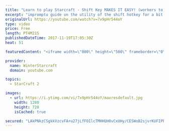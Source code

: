 ```yaml
---
title: "Learn to play Starcraft - Shift Key MAKES IT EASY! (workers to gas, waypoints, ctrl grps, moving)"
excerpt: "impromptu guide on the utility of the shift hotkey for a bit of everything"
originalUrl: https://youtube.com/watch?v=7x9pHr544oY
type: video
price: Free
length: PT4M21S
publishedDateTime: 2017-11-19T17:05:30Z
heat: 51

featuredContent: "<iframe width=\"800\" height=\"500\" frameborder=\"0\" src=\"https://www.youtube.com/embed/7x9pHr544oY\" allow=\"accelerometer; autoplay; encrypted-media; gyroscope; picture-in-picture\" allowfullscreen></iframe>"

provider:
  name: WinterStarcraft
  domain: youtube.com

topics:
  - StarCraft 2

images:
  - url: https://i.ytimg.com/vi/7x9pHr544oY/maxresdefault.jpg
    width: 1280
    height: 720
    isCached: true

secured: "LAkPNkzCSgkkVzcvFA+u27jLfFOIlcTMHHUH0vCxUHy/CESWoB2sjvrKUFIPR7Rp1vPpsVToRRUk6dd1rxDlWpYtZepEbv8teNr/PqXkFA6zBpmSBPuxEgVo/nADa6Gv7XkdxTUjufQjZyTPiYHjR2F5XIYWL+quCsjAnWXHcAWuXw/bzqsfd3wVvDUbxHwL09Zu8BDFsLC/Y6eY6mj5Apo3HvsJnnQXZ4TGwbNvLbPLBOxP/DVxnKfpnKgwpuWVe5+JDMFb5RwsNGDD8req9ZkcJd7PN+h9tBZrVfad8r1RXfJkb9gAA9uW3vCUuN4J1PMGPkWwnL6mZsOcO6i/BlNhLYpECTV9iUOQYuUfdhcIsGdyBMKoH3LDccdqaHWV2FWNgPqQwgMWgykRvDB5PNT/P7ZQgGmXcyt2lgH1s5o=;LCEZmYi1/d0+hY0DjWGBkA=="
---
```


